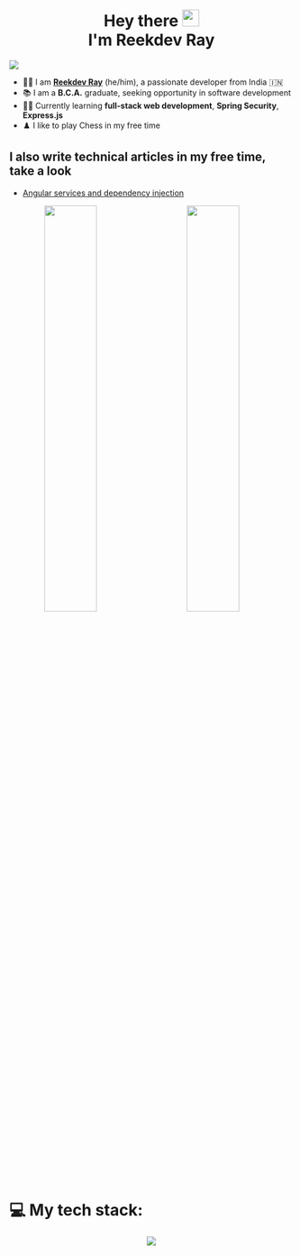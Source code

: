 <h1 align="center">Hey there <img src="https://i.imgur.com/TSNpxSS.gif" width=30px><br/> I'm Reekdev Ray</h1>

![](https://komarev.com/ghpvc/?username=reek-dev&color=537FE7&style=flat)

- 🙋‍♂️ I am [**Reekdev Ray**](https://bit.ly/reekdev-linkedin) (he/him), a passionate developer from India 🇮🇳
- 📚 I am a **B.C.A.** graduate, seeking opportunity in software development
- 👨‍💻 Currently learning **full-stack web development**, **Spring Security**, **Express.js**
- ♟️ I like to play Chess in my free time

## I also write technical articles in my free time, take a look
 - [Angular services and dependency injection](https://dev.to/reekdev/angular-services-and-dependency-injection-what-its-really-all-about-2hkc)

<div align="center">
<img width=43% align="left" src="https://github-readme-stats.vercel.app/api?username=reek-dev&show_icons=true&theme=dark&border_radius=8.0&title_color=86A3B8">
<img width=43% src="https://github-readme-stats.vercel.app/api/top-langs/?username=reek-dev&layout=compact&hide=jupyter%20notebook&theme=dark&title_color=86A3B8&border_radius=10.0">
</div>

<br/><br/>
# 💻 My tech stack:

<p align="center">
  <a href=#>
    <img src="https://skillicons.dev/icons?i=java,spring,hibernate,javascript,typescript,angular,html,css,bootstrap,python,git,bash" />
  </a>
</p>
